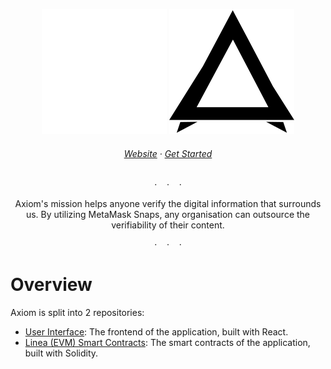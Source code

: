 <div align="center" id="logo">
 
![Axiom logo](assets/axiom_logo_light.svg#gh-dark-mode-only)
![Axiom logo](assets/axiom_logo_dark.svg#gh-light-mode-only)

</div>

<h6 align="center">
  <a href="https://vercel.com">Website</a>
  ·
  <a href="https://docs.vercel.com/">Get Started</a>
</h6>

<p align="center">· &nbsp&nbsp&nbsp· &nbsp&nbsp&nbsp·</p>

<p align="center">
Axiom's mission helps anyone verify the digital information that surrounds us. By utilizing MetaMask Snaps, any organisation can outsource the verifiability of their content.
</p>

<p align="center">· &nbsp&nbsp&nbsp· &nbsp&nbsp&nbsp·</p>

# Overview

Axiom is split into 2 repositories:

- [User Interface](https://github.com/endrohq/axiom/tree/main/frontend): The frontend of the application, built with React.
- [Linea (EVM) Smart Contracts](https://github.com/endrohq/axiom/tree/main/axiom-contracts): The smart contracts of the application, built with Solidity.
